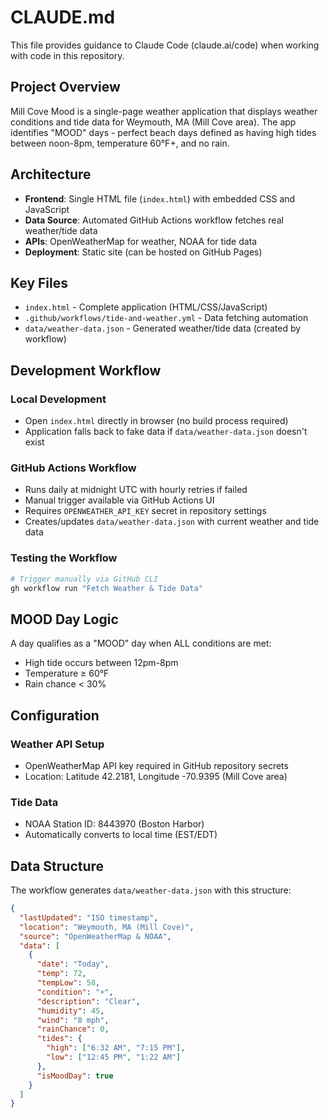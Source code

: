 # CLAUDE.md

This file provides guidance to Claude Code (claude.ai/code) when working with code in this repository.

## Project Overview

Mill Cove Mood is a single-page weather application that displays weather conditions and tide data for Weymouth, MA (Mill Cove area). The app identifies "MOOD" days - perfect beach days defined as having high tides between noon-8pm, temperature 60°F+, and no rain.

## Architecture

- **Frontend**: Single HTML file (`index.html`) with embedded CSS and JavaScript
- **Data Source**: Automated GitHub Actions workflow fetches real weather/tide data
- **APIs**: OpenWeatherMap for weather, NOAA for tide data
- **Deployment**: Static site (can be hosted on GitHub Pages)

## Key Files

- `index.html` - Complete application (HTML/CSS/JavaScript)
- `.github/workflows/tide-and-weather.yml` - Data fetching automation
- `data/weather-data.json` - Generated weather/tide data (created by workflow)

## Development Workflow

### Local Development
- Open `index.html` directly in browser (no build process required)
- Application falls back to fake data if `data/weather-data.json` doesn't exist

### GitHub Actions Workflow
- Runs daily at midnight UTC with hourly retries if failed
- Manual trigger available via GitHub Actions UI
- Requires `OPENWEATHER_API_KEY` secret in repository settings
- Creates/updates `data/weather-data.json` with current weather and tide data

### Testing the Workflow
```bash
# Trigger manually via GitHub CLI
gh workflow run "Fetch Weather & Tide Data"
```

## MOOD Day Logic

A day qualifies as a "MOOD" day when ALL conditions are met:
- High tide occurs between 12pm-8pm
- Temperature ≥ 60°F
- Rain chance < 30%

## Configuration

### Weather API Setup
- OpenWeatherMap API key required in GitHub repository secrets
- Location: Latitude 42.2181, Longitude -70.9395 (Mill Cove area)

### Tide Data
- NOAA Station ID: 8443970 (Boston Harbor)
- Automatically converts to local time (EST/EDT)

## Data Structure

The workflow generates `data/weather-data.json` with this structure:
```json
{
  "lastUpdated": "ISO timestamp",
  "location": "Weymouth, MA (Mill Cove)",
  "source": "OpenWeatherMap & NOAA",
  "data": [
    {
      "date": "Today",
      "temp": 72,
      "tempLow": 58,
      "condition": "☀️",
      "description": "Clear",
      "humidity": 45,
      "wind": "8 mph",
      "rainChance": 0,
      "tides": {
        "high": ["6:32 AM", "7:15 PM"],
        "low": ["12:45 PM", "1:22 AM"]
      },
      "isMoodDay": true
    }
  ]
}
```